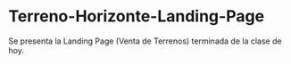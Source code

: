 # Terreno-Horizonte-Landing-Page
Se presenta la Landing Page (Venta de Terrenos) terminada de la clase de hoy.

